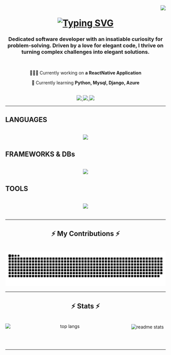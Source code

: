 <img align="right" src="https://visitor-badge.laobi.icu/badge?page_id=SamuelSagar20.SamuelSagar20" />

<h1 align="center">
    <a href="https://git.io/typing-svg"><img src="https://readme-typing-svg.herokuapp.com?font=Chakra+Petch&size=35&duration=4000&pause=500&color=F149F7&center=true&random=false&width=435&lines=Hi+There!+%F0%9F%91%8B;I'm+Samuel+Sagar!" alt="Typing SVG" /></a>
</h1>

<h3 align="center">Dedicated software developer with an insatiable curiosity for problem-solving. Driven by a love for elegant code, I thrive on turning complex challenges into elegant solutions.</h3>

<br/>

<div align="center">
 
 👨🏻‍💻 Currently working on **a ReactNative Application**
 
 📝 Currently learning **Python, Mysql, Django, Azure**

 </div>

<br/>
 
<div align="center"> 
  <a href="mailto:samuelsagar@gmail.com">
    <img src="https://img.shields.io/badge/Gmail-333333?style=for-the-badge&logo=gmail&logoColor=red" />
  </a>
  <a href="https://www.linkedin.com/in/samuel-sagar-849893212/" target="_blank">
    <img src="https://img.shields.io/badge/LinkedIn-0077B5?style=for-the-badge&logo=linkedin&logoColor=white" target="_blank" />
  </a>
  <a href="https://" target="_blank">
     <img src="https://img.shields.io/badge/Portfolio-FF5722?style=for-the-badge&logo=todoist&logoColor=white" target="_blank" /> <!-- sqlite, safari, google-chrome are other good icon options -->
  </a>
</div>

 <hr/>
 
<h2 align="left">LANGUAGES</h2>
<br/>
<div align="center">
    <img src="https://skillicons.dev/icons?i=python,javascript,html,css,c,cpp,cs" /><br>
</div>

<h2 align="left">FRAMEWORKS & DBs</h2>
<br/>
<div align="center">
    <img src="https://skillicons.dev/icons?i=react,django,flask,mysql,sqlite,firebase" /><br>
</div>

<h2 align="left">TOOLS</h2>
<br/>
<div align="center">
    <img src="https://skillicons.dev/icons?i=vscode,visualstudio,androidstudio,anaconda,atom,github,git" />
</div>

<br/>
<hr/>

<div align="center">
  <h2>⚡ My Contributions ⚡</h2>
  <br>
  <img alt="snake eating my contributions" src="https://raw.githubusercontent.com/SamuelSagar20/SamuelSagar20/output/github-contribution-grid-snake.svg" />
  
  <br/>
</div>

<hr/>

<h2 align="center">⚡ Stats ⚡</h2>
<br>
<div align=center>
  <img width=390 align="left" src="https://github-readme-stats.vercel.app/api/top-langs/?username=SamuelSagar20&hide=HTML&langs_count=8&layout=compact&theme=react&border_radius=10&size_weight=0.5&count_weight=0.5&exclude_repo=github-readme-stats" alt="top langs" /> 
  <img width=380 align="center" src="https://github-readme-stats.vercel.app/api?username=SamuelSagar20&count_private=true&show_icons=true&theme=react&rank_icon=github&border_radius=10" alt="readme stats" />
  <br/>
  
</div>

<br/><br/>

<hr/>

